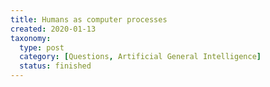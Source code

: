 ```yaml
---
title: Humans as computer processes
created: 2020-01-13
taxonomy:
  type: post
  category: [Questions, Artificial General Intelligence]
  status: finished
---
```

